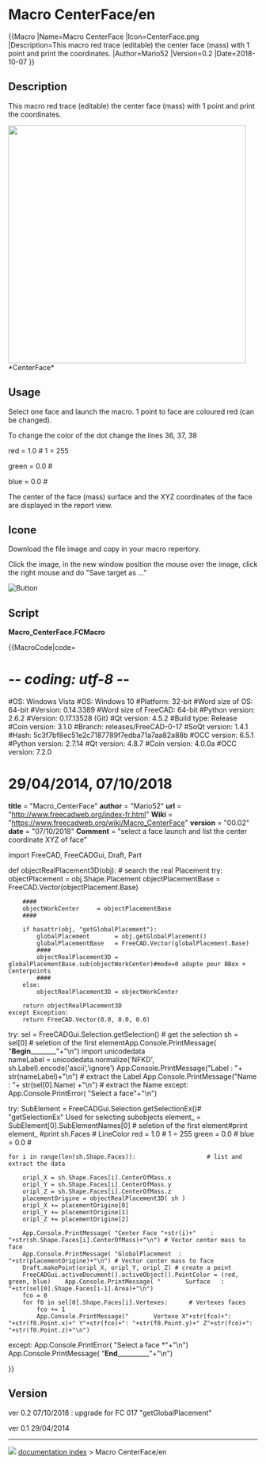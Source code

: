 # Macro CenterFace/en
{{Macro
|Name=Macro CenterFace
|Icon=CenterFace.png
|Description=This macro red trace (editable) the center face (mass) with 1 point and print the coordinates.
|Author=Mario52
|Version=0.2
|Date=2018-10-07
}}

## Description

This macro red trace (editable) the center face (mass) with 1 point and print the coordinates.

<img alt="" src=images/Macro_CenterFace_00.png  style="width:480px;"> 
*CenterFace*

## Usage

Select one face and launch the macro. 1 point to face are coloured red (can be changed).

To change the color of the dot change the lines 36, 37, 38

red = 1.0 \# 1 = 255

green = 0.0 \#

blue = 0.0 \#

The center of the face (mass) surface and the XYZ coordinates of the face are displayed in the report view.

## Icone

Download the file image and copy in your macro repertory.

Click the image, in the new window position the mouse over the image, click the right mouse and do \"Save target as \...\"

![Button](images/CenterFace.png )

## Script

**Macro_CenterFace.FCMacro**


{{MacroCode|code=
# -*- coding: utf-8 -*-

#OS: Windows Vista     #OS: Windows 10
#Platform: 32-bit      #Word size of OS: 64-bit
#Version: 0.14.3389    #Word size of FreeCAD: 64-bit
#Python version: 2.6.2 #Version: 0.17.13528 (Git)
#Qt version: 4.5.2     #Build type: Release
#Coin version: 3.1.0   #Branch: releases/FreeCAD-0-17
#SoQt version: 1.4.1   #Hash: 5c3f7bf8ec51e2c7187789f7edba71a7aa82a88b
#OCC version: 6.5.1    #Python version: 2.7.14
                       #Qt version: 4.8.7
                       #Coin version: 4.0.0a
                       #OCC version: 7.2.0

# 29/04/2014, 07/10/2018
__title__   = "Macro_CenterFace"
__author__  = "Mario52"
__url__     = "http://www.freecadweb.org/index-fr.html"
__Wiki__    = "https://www.freecadweb.org/wiki/Macro_CenterFace"
__version__ = "00.02"
__date__    = "07/10/2018"
__Comment__ = "select a face launch and list the center coordinate XYZ of face"

import FreeCAD, FreeCADGui, Draft, Part

def objectRealPlacement3D(obj):    # search the real Placement
    try:
        objectPlacement      = obj.Shape.Placement
        objectPlacementBase  = FreeCAD.Vector(objectPlacement.Base)

        #### 
        objectWorkCenter     = objectPlacementBase
        ####
        
        if hasattr(obj, "getGlobalPlacement"):
            globalPlacement       = obj.getGlobalPlacement()
            globalPlacementBase   = FreeCAD.Vector(globalPlacement.Base)
            ####
            objectRealPlacement3D = globalPlacementBase.sub(objectWorkCenter)#mode=0 adapte pour BBox + Centerpoints
            ####
        else:
            objectRealPlacement3D = objectWorkCenter
        
        return objectRealPlacement3D
    except Exception:
        return FreeCAD.Vector(0.0, 0.0, 0.0)


try:
    sel = FreeCADGui.Selection.getSelection()       # get the selection
    sh = sel[0]                                     # seletion of the first elementApp.Console.PrintMessage( "__Begin__________"+"\n")
    import unicodedata    
    nameLabel  = unicodedata.normalize('NFKD', sh.Label).encode('ascii','ignore')
    App.Console.PrintMessage("Label : "+ str(nameLabel)+"\n")        # extract the Label
    App.Console.PrintMessage("Name  : "+ str(sel[0].Name) +"\n")     # extract the Name
except:
    App.Console.PrintError( "Select a face"+"\n")

try:
    SubElement = FreeCADGui.Selection.getSelectionEx()# "getSelectionEx" Used for selecting subobjects
    element_ = SubElement[0].SubElementNames[0]       # seletion of the first element#print element_
    #print sh.Faces
    # LineColor
    red   = 1.0  # 1 = 255
    green = 0.0  #
    blue  = 0.0  #

    for i in range(len(sh.Shape.Faces)):                    # list and extract the data

        oripl_X = sh.Shape.Faces[i].CenterOfMass.x
        oripl_Y = sh.Shape.Faces[i].CenterOfMass.y
        oripl_Z = sh.Shape.Faces[i].CenterOfMass.z
        placementOrigine = objectRealPlacement3D( sh )
        oripl_X += placementOrigine[0]
        oripl_Y += placementOrigine[1]
        oripl_Z += placementOrigine[2]

        App.Console.PrintMessage( "Center Face "+str(i)+"    : "+str(sh.Shape.Faces[i].CenterOfMass)+"\n") # Vector center mass to face
        App.Console.PrintMessage( "GlobalPlacement  : "+str(placementOrigine)+"\n") # Vector center mass to face
        Draft.makePoint(oripl_X, oripl_Y, oripl_Z) # create a point
        FreeCADGui.activeDocument().activeObject().PointColor = (red, green, blue)    App.Console.PrintMessage( "       Surface   : "+str(sel[0].Shape.Faces[i-1].Area)+"\n")
        fco = 0
        for f0 in sel[0].Shape.Faces[i].Vertexes:      # Vertexes faces
            fco += 1
            App.Console.PrintMessage("       Vertexe X"+str(fco)+": "+str(f0.Point.x)+" Y"+str(fco)+": "+str(f0.Point.y)+" Z"+str(fco)+": "+str(f0.Point.z)+"\n")

except:
    App.Console.PrintError( "Select a face *"+"\n")
App.Console.PrintMessage( "__End____________"+"\n")


}}

## Version

ver 0.2 07/10/2018 : upgrade for FC 017 \"getGlobalPlacement\"

ver 0.1 29/04/2014



---
![](images/Button_right.svg) [documentation index](../README.md) > Macro CenterFace/en
